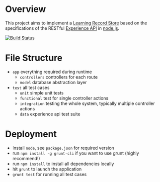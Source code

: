 # Overview
This project aims to implement a [Learning Record Store](https://en.wikipedia.org/wiki/Learning_Record_Store) based on the specifications of the RESTful [Experience API](http://www.adlnet.gov/tla/experience-api) in [node.js](http://nodejs.org/).

[![Build Status](https://travis-ci.org/webtech-uos/nodejs-lrs.png)](https://travis-ci.org/webtech-uos/nodejs-lrs)


# File Structure
 * `app` everything required during runtime
   * `controllers` controllers for each route
   * `model` database abstraction layer
 * `test` all test cases
   * `unit` simple unit tests
   * `functional` test for single controller actions
   * `integration` testing the whole system, typically multiple controller actions
   * `data` experience api test suite

# Deployment
* Install `node`, see `package.json` for required version
* run `npm install -g grunt-cli` if you want to use grunt (highly recommend!)
* run `npm install` to install all dependencies locally
* hit `grunt` to launch the application
* `grunt test` for running all test cases
